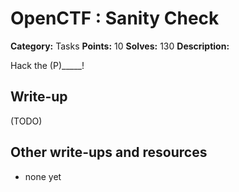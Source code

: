 # OpenCTF : Sanity Check

**Category:** Tasks
**Points:** 10
**Solves:** 130
**Description:**

Hack the (P)_____!

## Write-up

(TODO)

## Other write-ups and resources

* none yet
